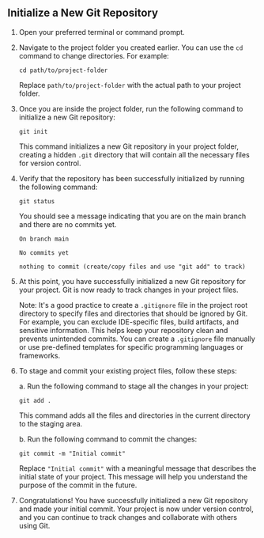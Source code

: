 

## Initialize a New Git Repository

1. Open your preferred terminal or command prompt.

2. Navigate to the project folder you created earlier. You can use the `cd` command to change directories. For example:

   ```shell
   cd path/to/project-folder
   ```

   Replace `path/to/project-folder` with the actual path to your project folder.

3. Once you are inside the project folder, run the following command to initialize a new Git repository:

   ```shell
   git init
   ```

   This command initializes a new Git repository in your project folder, creating a hidden `.git` directory that will contain all the necessary files for version control.

4. Verify that the repository has been successfully initialized by running the following command:

   ```shell
   git status
   ```

   You should see a message indicating that you are on the main branch and there are no commits yet.

   ```
   On branch main

   No commits yet

   nothing to commit (create/copy files and use "git add" to track)
   ```

5. At this point, you have successfully initialized a new Git repository for your project. Git is now ready to track changes in your project files.

   Note: It's a good practice to create a `.gitignore` file in the project root directory to specify files and directories that should be ignored by Git. For example, you can exclude IDE-specific files, build artifacts, and sensitive information. This helps keep your repository clean and prevents unintended commits. You can create a `.gitignore` file manually or use pre-defined templates for specific programming languages or frameworks.

6. To stage and commit your existing project files, follow these steps:

   a. Run the following command to stage all the changes in your project:

      ```shell
      git add .
      ```

      This command adds all the files and directories in the current directory to the staging area.

   b. Run the following command to commit the changes:

      ```shell
      git commit -m "Initial commit"
      ```

      Replace `"Initial commit"` with a meaningful message that describes the initial state of your project. This message will help you understand the purpose of the commit in the future.

7. Congratulations! You have successfully initialized a new Git repository and made your initial commit. Your project is now under version control, and you can continue to track changes and collaborate with others using Git.

